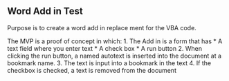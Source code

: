 ## Word Add in Test

Purpose is to create a word add in replace ment for the VBA code.

The MVP is a proof of concept in which:
    1. The Add in is a form that has
        * A text field where you enter text
        * A check box
        * A run button
    2. When clicking the run button, a named autotext is inserted into the document at a bookmark name.
    3. The text is input into a bookmark in the text
    4. If the checkbox is checked, a text is removed from the document
